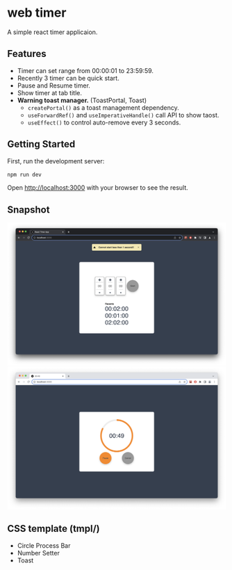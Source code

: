 # web timer

A simple react timer applicaion.

## Features

- Timer can set range from 00:00:01 to 23:59:59.
- Recently 3 timer can be quick start.
- Pause and Resume timer.
- Show timer at tab title.
- **Warning toast manager.** (ToastPortal, Toast)
  - `createPortal()` as a toast management dependency.
  - `useForwardRef()` and `useImperativeHandle()` call API to show taost.
  - `useEffect()` to control auto-remove every 3 seconds.

## Getting Started

First, run the development server:

```bash
npm run dev
```

Open [http://localhost:3000](http://localhost:3000) with your browser to see the result.

## Snapshot

![setup.png](./01.png)
![running.png](./02.png)

## CSS template (tmpl/)

- Circle Process Bar
- Number Setter
- Toast
